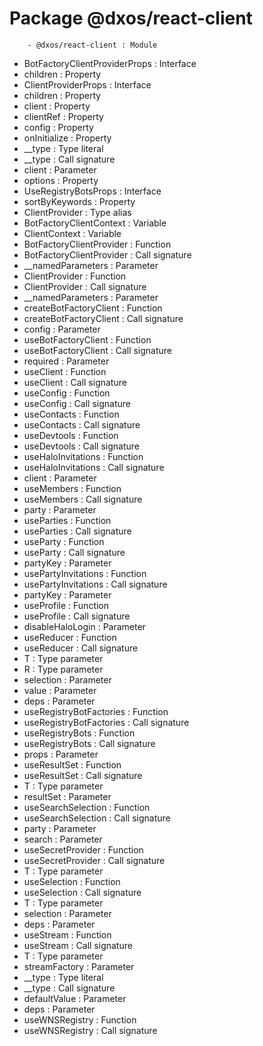 # Package @dxos/react-client

        - @dxos/react-client : Module
- BotFactoryClientProviderProps : Interface
- children : Property
- ClientProviderProps : Interface
- children : Property
- client : Property
- clientRef : Property
- config : Property
- onInitialize : Property
- __type : Type literal
- __type : Call signature
- client : Parameter
- options : Property
- UseRegistryBotsProps : Interface
- sortByKeywords : Property
- ClientProvider : Type alias
- BotFactoryClientContext : Variable
- ClientContext : Variable
- BotFactoryClientProvider : Function
- BotFactoryClientProvider : Call signature
- __namedParameters : Parameter
- ClientProvider : Function
- ClientProvider : Call signature
- __namedParameters : Parameter
- createBotFactoryClient : Function
- createBotFactoryClient : Call signature
- config : Parameter
- useBotFactoryClient : Function
- useBotFactoryClient : Call signature
- required : Parameter
- useClient : Function
- useClient : Call signature
- useConfig : Function
- useConfig : Call signature
- useContacts : Function
- useContacts : Call signature
- useDevtools : Function
- useDevtools : Call signature
- useHaloInvitations : Function
- useHaloInvitations : Call signature
- client : Parameter
- useMembers : Function
- useMembers : Call signature
- party : Parameter
- useParties : Function
- useParties : Call signature
- useParty : Function
- useParty : Call signature
- partyKey : Parameter
- usePartyInvitations : Function
- usePartyInvitations : Call signature
- partyKey : Parameter
- useProfile : Function
- useProfile : Call signature
- disableHaloLogin : Parameter
- useReducer : Function
- useReducer : Call signature
- T : Type parameter
- R : Type parameter
- selection : Parameter
- value : Parameter
- deps : Parameter
- useRegistryBotFactories : Function
- useRegistryBotFactories : Call signature
- useRegistryBots : Function
- useRegistryBots : Call signature
- props : Parameter
- useResultSet : Function
- useResultSet : Call signature
- T : Type parameter
- resultSet : Parameter
- useSearchSelection : Function
- useSearchSelection : Call signature
- party : Parameter
- search : Parameter
- useSecretProvider : Function
- useSecretProvider : Call signature
- T : Type parameter
- useSelection : Function
- useSelection : Call signature
- T : Type parameter
- selection : Parameter
- deps : Parameter
- useStream : Function
- useStream : Call signature
- T : Type parameter
- streamFactory : Parameter
- __type : Type literal
- __type : Call signature
- defaultValue : Parameter
- deps : Parameter
- useWNSRegistry : Function
- useWNSRegistry : Call signature
